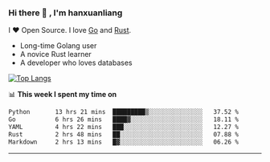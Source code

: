 ### Hi there 👋 , I'm hanxuanliang

<!--
**hanxuanliang/hanxuanliang** is a ✨ _special_ ✨ repository because its `README.md` (this file) appears on your GitHub profile.

Here are some ideas to get you started:

- 🔭 I’m currently working on ...
- 🌱 I’m currently learning ...
- 👯 I’m looking to collaborate on ...
- 🤔 I’m looking for help with ...
- 💬 Ask me about ...
- 📫 How to reach me: ...
- 😄 Pronouns: ...
- ⚡ Fun fact: ...
-->
I ❤ Open Source. I love [Go](https://golang.org) and [Rust](https://www.rust-lang.org/zh-CN/).

* Long-time Golang user
* A novice Rust learner
* A developer who loves databases

[![Top Langs](https://github-readme-stats.vercel.app/api?username=hanxuanliang&show_icons=true&count_private=true&line_height=40)](https://github.com/anuraghazra/github-readme-stats)

📊 **This week I spent my time on**
<!--START_SECTION:waka-->

```txt
Python       13 hrs 21 mins  █████████▒░░░░░░░░░░░░░░░   37.52 %
Go           6 hrs 26 mins   ████▓░░░░░░░░░░░░░░░░░░░░   18.11 %
YAML         4 hrs 22 mins   ███░░░░░░░░░░░░░░░░░░░░░░   12.27 %
Rust         2 hrs 48 mins   ██░░░░░░░░░░░░░░░░░░░░░░░   07.88 %
Markdown     2 hrs 13 mins   █▓░░░░░░░░░░░░░░░░░░░░░░░   06.26 %
```

<!--END_SECTION:waka-->

***
